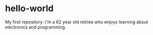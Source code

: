 # hello-world
My first repository: 
I'm a 62 year old retiree who enjoys learning about electronics and programming.

